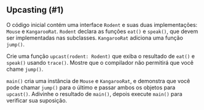 ## Upcasting (#1)

O código inicial contém uma interface `Rodent` e suas duas implementações: `Mouse` e `KangarooRat`. `Rodent` declara as funções `eat()` e `speak()`, que devem ser implementadas nas subclasses. `KangarooRat` adiciona uma função `jump()`.

Crie uma função `upcast(rodent: Rodent)` que exiba o resultado de `eat()` e `speak()` usando `trace()`. Mostre que o compilador não permitirá que você chame `jump()`.

`main()` cria uma instância de `Mouse` e `KangarooRat`, e demonstra que você pode chamar `jump()` para o último e passar ambos os objetos para `upcast()`. Adivinhe o resultado de `main()`, depois execute `main()` para verificar sua suposição.